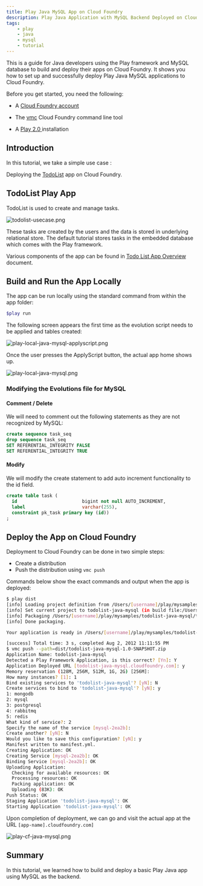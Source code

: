```yaml
---
title: Play Java MySQL App on Cloud Foundry
description: Play Java Application with MySQL Backend Deployed on Cloud Foundry
tags:
    - play
    - java
    - mysql
    - tutorial
---
```


This is a guide for Java developers using the Play framework and MySQL database to build and
deploy their apps on Cloud Foundry. It shows you how to set up and successfully
deploy Play Java MySQL applications to Cloud Foundry.


Before you get started, you need the following:

+  A [Cloud Foundry account](http://cloudfoundry.com/signup)

+  The [vmc](/tools/vmc/installing-vmc.html) Cloud Foundry command line tool

+  A [Play 2.0 ](http://www.playframework.org/documentation/2.0.2/Home) installation

## Introduction

In this tutorial, we take a simple use case :

Deploying the [TodoList]( http://www.playframework.org/documentation/2.0.2/JavaTodoList ) app on Cloud Foundry.

## TodoList Play App

TodoList is used to create and manage tasks.

![todolist-usecase.png](/images/play/todolist-usecase.png)

These tasks are created by the users and the data
is stored in underlying relational store.
The default tutorial stores tasks in the embedded database which comes with the Play framework.

Various components of the app can be found in [Todo List App Overview]( /frameworks/play/todolistjavaapp.html) document.

## Build and Run the App Locally
The app can be run locally using the standard command from within the app folder:

``` bash
$play run
```
The following screen appears the first time as the evolution script needs to be applied and
tables created:

![play-local-java-mysql-applyscript.png](/images/screenshots/play/play-local-java-mysql-applyscript.png)

Once the user presses the ApplyScript button, the actual app home shows up.

![play-local-java-mysql.png](/images/screenshots/play/play-local-java-mysql.png)


### Modifying the Evolutions file for MySQL

#### Comment / Delete
We will need to comment out the following statements as they are not recognized by MySQL:

```  sql
create sequence task_seq
drop sequence task_seq
SET REFERENTIAL_INTEGRITY FALSE
SET REFERENTIAL_INTEGRITY TRUE
```

#### Modify
We will modify the create statement to add auto increment functionality to the id field.

``` sql
create table task (
  id                        bigint not null AUTO_INCREMENT,
  label                     varchar(255),
  constraint pk_task primary key (id))
;
```

## Deploy the App on Cloud Foundry
Deployment to Cloud Foundry can be done in two simple steps:

+  Create a distribution
+  Push the distribution using `vmc push`

Commands below show the exact commands and output when the app is deployed:

``` bash
$ play dist
[info] Loading project definition from /Users/[username]/play/mysamples/todolist-java-mysql/project
[info] Set current project to todolist-java-mysql (in build file:/Users/rajdeepd/vmware/play/mysamples/todolist-java-mysql/)
[info] Packaging /Users/[username]/play/mysamples/todolist-java-mysql/target/scala-2.9.1/todolist-java-mysql_2.9.1-1.0-SNAPSHOT.jar ...
[info] Done packaging.

Your application is ready in /Users/[username]/play/mysamples/todolist-java-mysql/dist/todolist-java-mysql-1.0-SNAPSHOT.zip

[success] Total time: 3 s, completed Aug 2, 2012 11:11:55 PM
$ vmc push --path=dist/todolist-java-mysql-1.0-SNAPSHOT.zip
Application Name: todolist-java-mysql
Detected a Play Framework Application, is this correct? [Yn]: Y
Application Deployed URL [todolist-java-mysql.cloudfoundry.com]: y
Memory reservation (128M, 256M, 512M, 1G, 2G) [256M]:
How many instances? [1]: 1
Bind existing services to 'todolist-java-mysql'? [yN]: N
Create services to bind to 'todolist-java-mysql'? [yN]: y
1: mongodb
2: mysql
3: postgresql
4: rabbitmq
5: redis
What kind of service?: 2
Specify the name of the service [mysql-2ea2b]:
Create another? [yN]: N
Would you like to save this configuration? [yN]: y
Manifest written to manifest.yml.
Creating Application: OK
Creating Service [mysql-2ea2b]: OK
Binding Service [mysql-2ea2b]: OK
Uploading Application:
  Checking for available resources: OK
  Processing resources: OK
  Packing application: OK
  Uploading (83K): OK
Push Status: OK
Staging Application 'todolist-java-mysql': OK
Starting Application 'todolist-java-mysql': OK

```

Upon completion of deployment, we can go and visit the actual app at the URL `[app-name].cloudfoundry.com]`

![play-cf-java-mysql.png](/images/screenshots/play/play-cf-java-mysql.png)

## Summary
In this tutorial, we learned how to build and deploy a basic Play Java app using MySQL as the backend.

